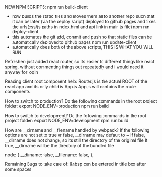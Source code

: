 NEW NPM SCRIPTS:
npm run build-client
- now builds the static files and moves them all to another repo such that
it can be later (via the deploy script) deployed to github pages
and fixes the urls(css/js paths in index.html and api link in main js file)
npm run deploy-client
- this automates the git add, commit and push so that static files can be automatically deployed
to github pages
npm run update-client
 - automatically does both of the above scripts, THIS IS WHAT YOU WILL RUN

Refresher:
just added react router, so its easier to different things like react spring, without commenting things out repeatedly
and i would need it anyway for login

Reading client root component help:
Router.js is the actual ROOT of the react app and its only child is App.js
App.js will contains the route components

How to switch to production?
Do the following commands in the root project folder:
export NODE_ENV=production
npm run build

How to switch to development?
Do the following commands in the root project folder:
export NODE_ENV=development
npm run build


How are __dirname and __filename handled by webpack?
If the following options are not set to true or false, __dirname may default to ~
If false, __dirname does not change, so its still the directory of the original file
If true, __dirname will be the directory of the bundled file

node: {
        __dirname: false,
        __filename: false,
    },

Remaining Bugs to take care of:
&nbsp can be entered in title box after some spaces